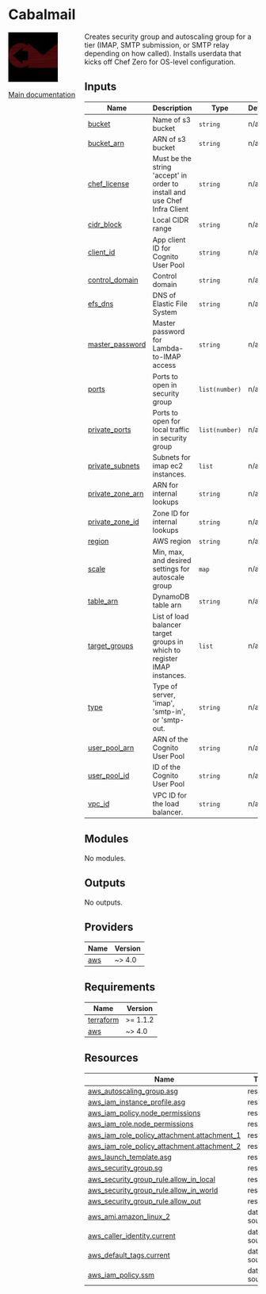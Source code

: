 <!-- BEGIN_TF_DOCS -->
# Cabalmail
<div style="width: 10em; float:left; height: 100%; padding-right: 1em;"><img src="/docs/logo.png" width="100" />
<p><a href="/README.md">Main documentation</a></p>
</div><div style="padding-left: 11em;">

Creates security group and autoscaling group for a tier (IMAP, SMTP submission, or SMTP relay depending on how called). Installs userdata that kicks off Chef Zero for OS-level configuration.

## Inputs

| Name | Description | Type | Default | Required |
|------|-------------|------|---------|:--------:|
| <a name="input_bucket"></a> [bucket](#input\_bucket) | Name of s3 bucket | `string` | n/a | yes |
| <a name="input_bucket_arn"></a> [bucket\_arn](#input\_bucket\_arn) | ARN of s3 bucket | `string` | n/a | yes |
| <a name="input_chef_license"></a> [chef\_license](#input\_chef\_license) | Must be the string 'accept' in order to install and use Chef Infra Client | `string` | n/a | yes |
| <a name="input_cidr_block"></a> [cidr\_block](#input\_cidr\_block) | Local CIDR range | `string` | n/a | yes |
| <a name="input_client_id"></a> [client\_id](#input\_client\_id) | App client ID for Cognito User Pool | `string` | n/a | yes |
| <a name="input_control_domain"></a> [control\_domain](#input\_control\_domain) | Control domain | `string` | n/a | yes |
| <a name="input_efs_dns"></a> [efs\_dns](#input\_efs\_dns) | DNS of Elastic File System | `string` | n/a | yes |
| <a name="input_master_password"></a> [master\_password](#input\_master\_password) | Master password for Lambda-to-IMAP access | `string` | n/a | yes |
| <a name="input_ports"></a> [ports](#input\_ports) | Ports to open in security group | `list(number)` | n/a | yes |
| <a name="input_private_ports"></a> [private\_ports](#input\_private\_ports) | Ports to open for local traffic in security group | `list(number)` | n/a | yes |
| <a name="input_private_subnets"></a> [private\_subnets](#input\_private\_subnets) | Subnets for imap ec2 instances. | `list` | n/a | yes |
| <a name="input_private_zone_arn"></a> [private\_zone\_arn](#input\_private\_zone\_arn) | ARN for internal lookups | `string` | n/a | yes |
| <a name="input_private_zone_id"></a> [private\_zone\_id](#input\_private\_zone\_id) | Zone ID for internal lookups | `string` | n/a | yes |
| <a name="input_region"></a> [region](#input\_region) | AWS region | `string` | n/a | yes |
| <a name="input_scale"></a> [scale](#input\_scale) | Min, max, and desired settings for autoscale group | `map` | n/a | yes |
| <a name="input_table_arn"></a> [table\_arn](#input\_table\_arn) | DynamoDB table arn | `string` | n/a | yes |
| <a name="input_target_groups"></a> [target\_groups](#input\_target\_groups) | List of load balancer target groups in which to register IMAP instances. | `list` | n/a | yes |
| <a name="input_type"></a> [type](#input\_type) | Type of server, 'imap', 'smtp-in', or 'smtp-out. | `string` | n/a | yes |
| <a name="input_user_pool_arn"></a> [user\_pool\_arn](#input\_user\_pool\_arn) | ARN of the Cognito User Pool | `string` | n/a | yes |
| <a name="input_user_pool_id"></a> [user\_pool\_id](#input\_user\_pool\_id) | ID of the Cognito User Pool | `string` | n/a | yes |
| <a name="input_vpc_id"></a> [vpc\_id](#input\_vpc\_id) | VPC ID for the load balancer. | `string` | n/a | yes |
## Modules

No modules.
## Outputs

No outputs.
## Providers

| Name | Version |
|------|---------|
| <a name="provider_aws"></a> [aws](#provider\_aws) | ~> 4.0 |
## Requirements

| Name | Version |
|------|---------|
| <a name="requirement_terraform"></a> [terraform](#requirement\_terraform) | >= 1.1.2 |
| <a name="requirement_aws"></a> [aws](#requirement\_aws) | ~> 4.0 |
## Resources

| Name | Type |
|------|------|
| [aws_autoscaling_group.asg](https://registry.terraform.io/providers/hashicorp/aws/latest/docs/resources/autoscaling_group) | resource |
| [aws_iam_instance_profile.asg](https://registry.terraform.io/providers/hashicorp/aws/latest/docs/resources/iam_instance_profile) | resource |
| [aws_iam_policy.node_permissions](https://registry.terraform.io/providers/hashicorp/aws/latest/docs/resources/iam_policy) | resource |
| [aws_iam_role.node_permissions](https://registry.terraform.io/providers/hashicorp/aws/latest/docs/resources/iam_role) | resource |
| [aws_iam_role_policy_attachment.attachment_1](https://registry.terraform.io/providers/hashicorp/aws/latest/docs/resources/iam_role_policy_attachment) | resource |
| [aws_iam_role_policy_attachment.attachment_2](https://registry.terraform.io/providers/hashicorp/aws/latest/docs/resources/iam_role_policy_attachment) | resource |
| [aws_launch_template.asg](https://registry.terraform.io/providers/hashicorp/aws/latest/docs/resources/launch_template) | resource |
| [aws_security_group.sg](https://registry.terraform.io/providers/hashicorp/aws/latest/docs/resources/security_group) | resource |
| [aws_security_group_rule.allow_in_local](https://registry.terraform.io/providers/hashicorp/aws/latest/docs/resources/security_group_rule) | resource |
| [aws_security_group_rule.allow_in_world](https://registry.terraform.io/providers/hashicorp/aws/latest/docs/resources/security_group_rule) | resource |
| [aws_security_group_rule.allow_out](https://registry.terraform.io/providers/hashicorp/aws/latest/docs/resources/security_group_rule) | resource |
| [aws_ami.amazon_linux_2](https://registry.terraform.io/providers/hashicorp/aws/latest/docs/data-sources/ami) | data source |
| [aws_caller_identity.current](https://registry.terraform.io/providers/hashicorp/aws/latest/docs/data-sources/caller_identity) | data source |
| [aws_default_tags.current](https://registry.terraform.io/providers/hashicorp/aws/latest/docs/data-sources/default_tags) | data source |
| [aws_iam_policy.ssm](https://registry.terraform.io/providers/hashicorp/aws/latest/docs/data-sources/iam_policy) | data source |

</div>
<!-- END_TF_DOCS -->